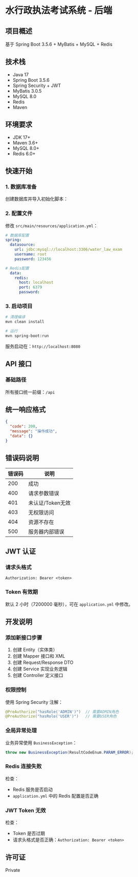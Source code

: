 # 水行政执法考试系统 - 后端

## 项目概述

基于 Spring Boot 3.5.6 + MyBatis + MySQL + Redis

## 技术栈

- Java 17
- Spring Boot 3.5.6
- Spring Security + JWT
- MyBatis 3.0.5
- MySQL 8.0
- Redis
- Maven

## 环境要求

- JDK 17+
- Maven 3.6+
- MySQL 8.0+
- Redis 6.0+

## 快速开始

### 1. 数据库准备

创建数据库并导入初始化脚本：

### 2. 配置文件

修改 `src/main/resources/application.yml`：

```yaml
# 数据库配置
spring:
  datasource:
    url: jdbc:mysql://localhost:3306/water_law_exam
    username: root
    password: 123456

# Redis配置
  data:
    redis:
      host: localhost
      port: 6379
      password: 
```

### 3. 启动项目

```bash
# 清理编译
mvn clean install

# 运行
mvn spring-boot:run
```

服务启动在：`http://localhost:8080`

## API 接口

### 基础路径

所有接口统一前缀：`/api`

## 统一响应格式

```json
{
  "code": 200,
  "message": "操作成功",
  "data": {}
}
```

## 错误码说明

| 错误码 | 说明 |
|--------|------|
| 200 | 成功 |
| 400 | 请求参数错误 |
| 401 | 未认证/Token无效 |
| 403 | 无权限访问 |
| 404 | 资源不存在 |
| 500 | 服务器内部错误 |

## JWT 认证

### 请求头格式

```
Authorization: Bearer <token>
```

### Token 有效期

默认 2 小时（7200000 毫秒），可在 `application.yml` 中修改。

## 开发说明

### 添加新接口步骤

1. 创建 Entity（实体类）
2. 创建 Mapper 接口和 XML
3. 创建 Request/Response DTO
4. 创建 Service 实现业务逻辑
5. 创建 Controller 定义接口

### 权限控制

使用 Spring Security 注解：

```java
@PreAuthorize("hasRole('ADMIN')")  // 需要ADMIN角色
@PreAuthorize("hasRole('USER')")   // 需要USER角色
```

### 全局异常处理

业务异常使用 `BusinessException`：

```java
throw new BusinessException(ResultCodeEnum.PARAM_ERROR);
```

### Redis 连接失败

检查：
- Redis 服务是否启动
- `application.yml` 中的 Redis 配置是否正确

### JWT Token 无效

检查：
- Token 是否过期
- 请求头格式是否正确：`Authorization: Bearer <token>`

## 许可证

Private

